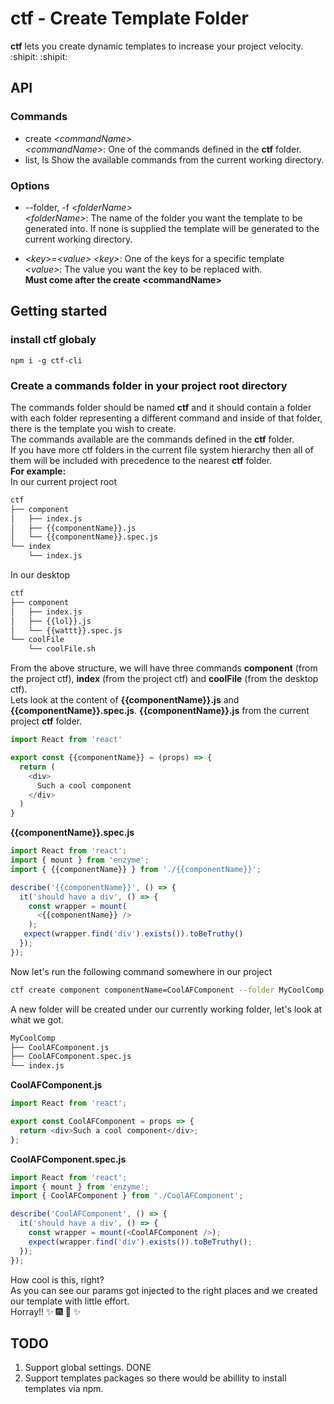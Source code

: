 # ctf - Create Template Folder

**ctf** lets you create dynamic templates to increase your project velocity. :shipit: :shipit:

## API

### Commands

- create _\<commandName>_  
  _\<commandName>_: One of the commands defined in the **ctf** folder.
- list, ls
  Show the available commands from the current working directory.

### Options

- --folder, -f _\<folderName>_  
  _\<folderName>_: The name of the folder you want the template to be generated into. If none is supplied the template will be generated to the current working directory.

- _\<key>=\<value>_
  _\<key>_: One of the keys for a specific template  
  _\<value>_: The value you want the key to be replaced with.  
  **Must come after the create \<commandName>**

## Getting started

### install ctf globaly

```npm
npm i -g ctf-cli
```

### Create a commands folder in your project root directory

The commands folder should be named **ctf** and it should contain a folder with each folder representing a different command and inside of that folder, there is the template you wish to create.  
The commands available are the commands defined in the **ctf** folder.  
If you have more ctf folders in the current file system hierarchy then all of them will be included with precedence to the nearest **ctf** folder.  
**For example:**  
In our current project root

```bash
ctf
├── component
│   ├── index.js
│   ├── {{componentName}}.js
│   └── {{componentName}}.spec.js
└── index
    └── index.js
```

In our desktop

```bash
ctf
├── component
│   ├── index.js
│   ├── {{lol}}.js
│   └── {{wattt}}.spec.js
└── coolFile
    └── coolFile.sh
```

From the above structure, we will have three commands **component** (from the project ctf), **index** (from the project ctf) and **coolFile** (from the desktop ctf).  
Lets look at the content of **{{componentName}}.js** and **{{componentName}}.spec.js**.
**{{componentName}}.js** from the current project **ctf** folder.

```javascript
import React from 'react'

export const {{componentName}} = (props) => {
  return (
    <div>
      Such a cool component
    </div>
  )
}
```

**{{componentName}}.spec.js**

```javascript
import React from 'react';
import { mount } from 'enzyme';
import { {{componentName}} } from './{{componentName}}';

describe('{{componentName}}', () => {
  it('should have a div', () => {
    const wrapper = mount(
      <{{componentName}} />
    );
   expect(wrapper.find('div').exists()).toBeTruthy()
  });
});
```

Now let's run the following command somewhere in our project

```bash
ctf create component componentName=CoolAFComponent --folder MyCoolComp
```

A new folder will be created under our currently working folder, let's look at what we got.

```bash
MyCoolComp
├── CoolAFComponent.js
├── CoolAFComponent.spec.js
└── index.js
```

**CoolAFComponent.js**

```javascript
import React from 'react';

export const CoolAFComponent = props => {
  return <div>Such a cool component</div>;
};
```

**CoolAFComponent.spec.js**

```javascript
import React from 'react';
import { mount } from 'enzyme';
import { CoolAFComponent } from './CoolAFComponent';

describe('CoolAFComponent', () => {
  it('should have a div', () => {
    const wrapper = mount(<CoolAFComponent />);
    expect(wrapper.find('div').exists()).toBeTruthy();
  });
});
```

How cool is this, right?  
As you can see our params got injected to the right places and we created our template with little effort.  
Horray!! :sparkles: :fireworks: :sparkler: :sparkles:

## TODO

1. Support global settings. DONE
2. Support templates packages so there would be abillity to install templates via npm.
